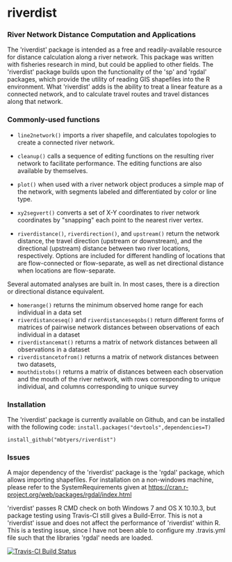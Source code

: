 # riverdist 

### River Network Distance Computation and Applications

The 'riverdist' package is intended as a free and readily-available resource for distance calculation along a river network.  This package was written with fisheries research in mind, but could be applied to other fields.  The 'riverdist' package builds upon the functionality of the 'sp' and 'rgdal' packages, which provide the utility of reading GIS shapefiles into the R environment.  What 'riverdist' adds is the ability to treat a linear feature as a connected network, and to calculate travel routes and travel distances along that network.

### Commonly-used functions

* `line2network()` imports a river shapefile, and calculates topologies to create a connected river network.

* `cleanup()` calls a sequence of editing functions on the resulting river network to facilitate performance.  The editing functions are also available by themselves.

* `plot()` when used with a river network object produces a simple map of the network, with segments labeled and differentiated by color or line type.

* `xy2segvert()` converts a set of X-Y coordinates to river network coordinates by "snapping" each point to the nearest river vertex.

* `riverdistance()`, `riverdirection()`, and `upstream()` return the network distance, the travel direction (upstream or downstream), and the directional (upstream) distance between two river locations, respectively.  Options are included for different handling of locations that are flow-connected or flow-separate, as well as net directional distance when locations are flow-separate.

Several automated analyses are built in.  In most cases, there is a direction or directional distance equivalent.

* `homerange()` returns the minimum observed home range for each individual in a data set
* `riverdistanceseq()` and `riverdistanceseqobs()` return different forms of matrices of pairwise network distances between observations of each individual in a dataset
* `riverdistancemat()` returns a matrix of network distances between all observations in a dataset
* `riverdistancetofrom()` returns a matrix of network distances between two datasets, 
* `mouthdistobs()` returns a matrix of distances between each observation and the mouth of the river network, with rows corresponding to unique individual, and columns corresponding to unique survey 

### Installation

The 'riverdist' package is currently available on Github, and can be installed with the following code:
`install.packages("devtools",dependencies=T)`

`install_github("mbtyers/riverdist")`

### Issues

A major dependency of the 'riverdist' package is the 'rgdal' package, which allows importing shapefiles.  For installation on a non-windows machine, please refer to the SystemRequirements given at https://cran.r-project.org/web/packages/rgdal/index.html

'riverdist' passes R CMD check on both Windows 7 and OS X 10.10.3, but package testing using Travis-CI still gives a Build-Error.  This is not a 'riverdist' issue and does not affect the performance of 'riverdist' within R.  This is a testing issue, since I have not been able to configure my .travis.yml file such that the libraries 'rgdal' needs are loaded.

[![Travis-CI Build Status](https://travis-ci.org/mbtyers/riverdist.svg?branch=master)](https://travis-ci.org/mbtyers/riverdist)
